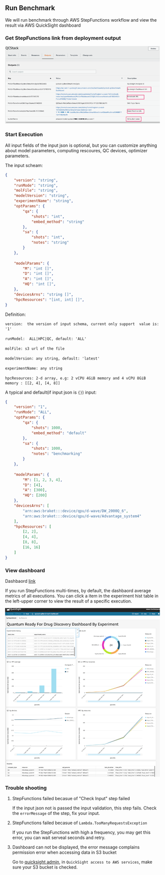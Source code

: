 ## Run Benchmark

We will run benchmark through AWS StepFunctions workflow and view the result via AWS QuickSight dashboard

### Get StepFunctions link from deployment output

![deployment output](../images/deploy_output.png)


### Start Execution

All input fields of the input json is optional, but you can customize anything about model parameters, computing rescoures, QC devices, optimizer parameters. 

The input scheam:
```json
{
    "version": "string",
    "runMode": "string",
    "molFile": "string",
    "modelVersion": "string",
    "experimentName": "string",
    "optParams": {
        "qa": {
            "shots": "int",
            "embed_method": "string"
        },
        "sa": {
            "shots": "int",
            "notes": "string"
        }
    },

    "modelParams": {
        "M": "int []",
        "D": "int []",
        "A": "int []",
        "HQ": "int []",
    },
    "devicesArns": "string []",
    "hpcResources": "[int, int] []",
}

```
Definition: 

    version:  the version of input schema, current only support  value is: '1'

    runModel:  ALL|HPC|QC, default: 'ALL'

    molFile: s3 url of the file

    modelVersion: any string, default: 'latest'

    experimentName: any string

    hpcResources: 2-d array, e.g: 2 vCPU 4GiB memory and 4 vCPU 8GiB memory : [[2, 4], [4, 8]] 

A typical and default(if input json is `{}`) input:
```json
{
    "version": "1",
    "runMode": "ALL",
    "optParams": {
        "qa": {
            "shots": 1000,
            "embed_method": "default"
        },
        "sa": {
            "shots": 1000,
            "notes": "benchmarking"
        }
    },

    "modelParams": {
        "M": [1, 2, 3, 4],
        "D": [4],
        "A": [300],
        "HQ": [200]
    },
    "devicesArns": [
        "arn:aws:braket:::device/qpu/d-wave/DW_2000Q_6",
        "arn:aws:braket:::device/qpu/d-wave/Advantage_system4"
    ],
    "hpcResources": [
        [2, 2],
        [4, 4],
        [8, 8],
        [16, 16]
    ]
}

```

### View dashboard

Dashbaord [link](https://us-east-1.quicksight.aws.amazon.com/sn/dashboards/qcstack-qcBenchmark-Dashboard)

If you run StepFunctions multi-times, by default, the dashbaord average  metrics of all executions. You can click a item in the experiment hist table in the left-upper corner to view the result of a specific execution.  

![dashboard](../images/quicksight_dashboard.png)



### Trouble shooting

1. StepFunctions failed becasue of "Check Input" step failed

    If the input json not is passed the input validation, this step fails. Check the `errorMessage` of the step, fix your input.

1. StepFunctions failed becasue of `Lambda.TooManyRequestsException`

    If you run the StepFunctions with high a frequency, you may get this error, you can wait serveal seconds and retry.

1. Dashboard can not be displayed, the error message complains permission error when accessing data in S3 bucket

    Go to [quicksight admin](https://us-east-1.quicksight.aws.amazon.com/sn/admin#aws), in `QuickSight access to AWS services`, make sure your S3 bucket is checked.




